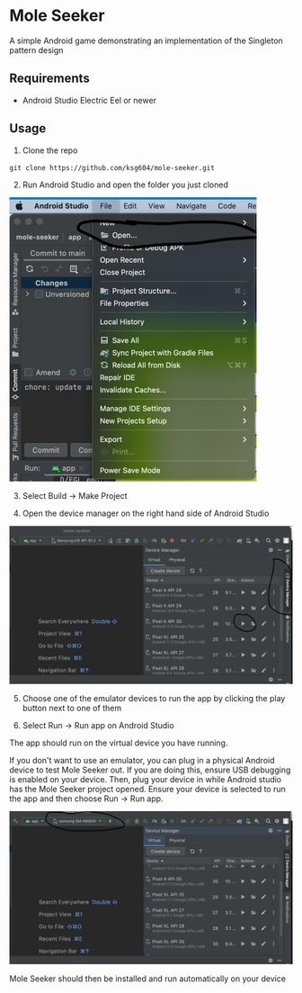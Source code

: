 # Mole Seeker

A simple Android game demonstrating an implementation of the Singleton pattern design

## Requirements

* Android Studio Electric Eel or newer

## Usage

1. Clone the repo

```
git clone https://github.com/ksg604/mole-seeker.git
``` 

2. Run Android Studio and open the folder you just cloned 

![open](./readme_images/openmole.png)

3. Select Build -> Make Project

4. Open the device manager on the right hand side of Android Studio

![open](./readme_images/device_manager.png)

5. Choose one of the emulator devices to run the app by clicking the play button next to one of them

6. Select Run -> Run app on Android Studio

The app should run on the virtual device you have running.  

If you don't want to use an emulator, you can plug in a physical Android device to test Mole Seeker out.  If you are doing this, ensure USB debugging is enabled on your device.  Then, plug your device in while Android studio has the Mole Seeker project opened.  Ensure your device is selected to run the app and then choose Run -> Run app.

![open](./readme_images/personal_device.png)

Mole Seeker should then be installed and run automatically on your device